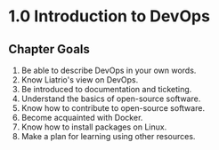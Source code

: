 # 1.0 Introduction to DevOps

## Chapter Goals
 1. Be able to describe DevOps in your own words.
 2. Know Liatrio's view on DevOps.
 3. Be introduced to documentation and ticketing.
 4. Understand the basics of open-source software.
 5. Know how to contribute to open-source software.
 6. Become acquainted with Docker.
 7. Know how to install packages on Linux.
 8. Make a plan for learning using other resources.

